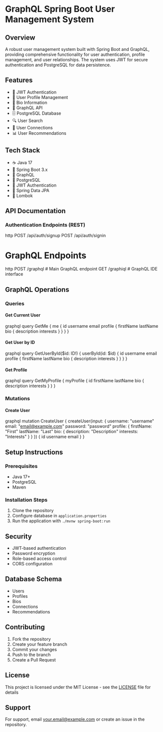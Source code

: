# GraphQL Spring Boot User Management System

## Overview
A robust user management system built with Spring Boot and GraphQL, providing comprehensive functionality for user authentication, profile management, and user relationships. The system uses JWT for secure authentication and PostgreSQL for data persistence.

## Features
- 🔐 JWT Authentication
- 👤 User Profile Management
- 📝 Bio Information
- 🔄 GraphQL API
- 🗄️ PostgreSQL Database
- 🔍 User Search
- 🤝 User Connections
- 📊 User Recommendations

## Tech Stack
- ☕ Java 17
- 🌱 Spring Boot 3.x
- 🔄 GraphQL
- 🐘 PostgreSQL
- 🔑 JWT Authentication
- 🔄 Spring Data JPA
- 🔄 Lombok

## API Documentation

### Authentication Endpoints (REST)

http
POST /api/auth/signup
POST /api/auth/signin

# GraphQL Endpoints
http
POST /graphql # Main GraphQL endpoint
GET /graphiql # GraphQL IDE interface

## GraphQL Operations

### Queries

#### Get Current User

graphql
query GetMe {
me {
id
username
email
profile {
firstName
lastName
bio {
description
interests
}
}
}
}
#### Get User by ID

graphql
query GetUserById($id: ID!) {
userById(id: $id) {
id
username
email
profile {
firstName
lastName
bio {
description
interests
}
}
}
}
#### Get Profile

graphql
query GetMyProfile {
myProfile {
id
firstName
lastName
bio {
description
interests
}
}
}

### Mutations

#### Create User
graphql
mutation CreateUser {
createUser(input: {
username: "username"
email: "email@example.com"
password: "password"
profile: {
firstName: "First"
lastName: "Last"
bio: {
description: "Description"
interests: "Interests"
}
}
}) {
id
username
email
}
}
## Setup Instructions

### Prerequisites
- Java 17+
- PostgreSQL
- Maven

### Installation Steps

1. Clone the repository
2. Configure database in `application.properties`
3. Run the application with `./mvnw spring-boot:run`

## Security
- JWT-based authentication
- Password encryption
- Role-based access control
- CORS configuration

## Database Schema
- Users
- Profiles
- Bios
- Connections
- Recommendations

## Contributing
1. Fork the repository
2. Create your feature branch
3. Commit your changes
4. Push to the branch
5. Create a Pull Request

## License
This project is licensed under the MIT License - see the [LICENSE](LICENSE) file for details

## Support
For support, email your.email@example.com or create an issue in the repository.